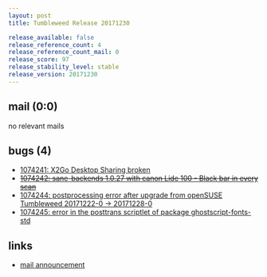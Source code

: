 ```yaml
---
layout: post
title: Tumbleweed Release 20171230

release_available: false
release_reference_count: 4
release_reference_count_mail: 0
release_score: 97
release_stability_level: stable
release_version: 20171230
---
```


## mail (0:0)

no relevant mails

## bugs (4)

<!--more-->

- [1074241: X2Go Desktop Sharing broken](https://bugzilla.opensuse.org/show_bug.cgi?id=1074241)
- ~~[1074242: sane-backends 1.0.27 with canon Lide 100 - Black bar in every scan](https://bugzilla.opensuse.org/show_bug.cgi?id=1074242)~~
- [1074244: postprocessing error after upgrade from openSUSE Tumbleweed  20171222-0 -> 20171228-0](https://bugzilla.opensuse.org/show_bug.cgi?id=1074244)
- [1074245: error in the posttrans scriptlet of package ghostscript-fonts-std](https://bugzilla.opensuse.org/show_bug.cgi?id=1074245)



## links

- [mail announcement](https://lists.opensuse.org/opensuse-factory/2018-01/msg00002.html)
